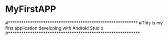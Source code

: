 # MyFirstAPP
#***********************************************************
#This is my first application developing with Android Studio
#************************************************************
